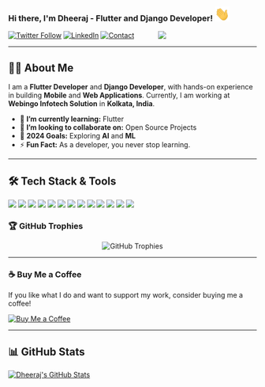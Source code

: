 ### Hi there, I'm Dheeraj - Flutter and Django Developer! <img src="https://raw.githubusercontent.com/ABSphreak/ABSphreak/master/gifs/Hi.gif" width="30px">

<img align="right" src="https://github.com/rajput2107/rajput2107/blob/master/Assets/Developer.gif" width="200"/>

[![Twitter Follow](https://img.shields.io/twitter/follow/dexzter22?color=1DA1F2&logo=twitter&style=for-the-badge)](https://twitter.com/dexzter22)
[![LinkedIn](https://img.shields.io/badge/LinkedIn-Connect-blue?style=for-the-badge&logo=linkedin)](https://linkedin.com/in/dheeraj-sharma-5b3a5116a)
[![Contact](https://img.shields.io/badge/Email-dexztercodes07@gmail.com-D14836?style=for-the-badge&logo=gmail&logoColor=white)](mailto:dexztercodes07@gmail.com)

---

## 👨‍💻 About Me

I am a **Flutter Developer** and **Django Developer**, with hands-on experience in building **Mobile** and **Web Applications**. Currently, I am working at **Webingo Infotech Solution** in **Kolkata, India**.

- 🌱 **I’m currently learning:** Flutter
- 👯 **I’m looking to collaborate on:** Open Source Projects
- 🥅 **2024 Goals:** Exploring **AI** and **ML**
- ⚡ **Fun Fact:** As a developer, you never stop learning.

---

## 🛠️ Tech Stack & Tools

<p align="left">
  <img src="https://img.shields.io/badge/Flutter-%2302569B.svg?style=for-the-badge&logo=Flutter&logoColor=white"/>
  <img src="https://img.shields.io/badge/Django-%23092E20.svg?style=for-the-badge&logo=Django&logoColor=white"/>
  <img src="https://img.shields.io/badge/Dart-%230175C2.svg?style=for-the-badge&logo=dart&logoColor=white"/>
  <img src="https://img.shields.io/badge/Python-%2314354C.svg?style=for-the-badge&logo=python&logoColor=white"/>
  <img src="https://img.shields.io/badge/Firebase-%23039BE5.svg?style=for-the-badge&logo=firebase"/>
  <img src="https://img.shields.io/badge/AWS-%23FF9900.svg?style=for-the-badge&logo=amazon-aws&logoColor=white"/>
  <img src="https://img.shields.io/badge/PostgreSQL-%23336791.svg?style=for-the-badge&logo=postgresql&logoColor=white"/>
  <img src="https://img.shields.io/badge/HTML5-%23E34F26.svg?style=for-the-badge&logo=html5&logoColor=white"/>
  <img src="https://img.shields.io/badge/CSS3-%231572B6.svg?style=for-the-badge&logo=css3&logoColor=white"/>
  <img src="https://img.shields.io/badge/JavaScript-%23F7DF1E.svg?style=for-the-badge&logo=javascript&logoColor=black"/>
  <img src="https://img.shields.io/badge/Git-%23F05032.svg?style=for-the-badge&logo=git&logoColor=white"/>
  <img src="https://img.shields.io/badge/GitHub-%23121011.svg?style=for-the-badge&logo=github&logoColor=white"/>
  <img src="https://img.shields.io/badge/docker-%23121011.svg?style=for-the-badge&logo=docker&logoColor=white"/>
</p>

### 🏆 GitHub Trophies

<p align="center">
  <img src="https://github-profile-trophy.vercel.app/?username=dexzter07&theme=radical&no-frame=true&margin-w=15" alt="GitHub Trophies" width="800px">
</p>

---

### ☕ Buy Me a Coffee

If you like what I do and want to support my work, consider buying me a coffee!

<a href="https://buymeacoffee.com/dexztercodes" target="_blank">
    <img src="https://img.shields.io/badge/Buy%20Me%20a%20Coffee-F7DF1E?style=flat&logo=buy-me-a-coffee&logoColor=black" alt="Buy Me a Coffee">
</a>

---

## 📊 GitHub Stats

<a href="https://github.com/dexzter07/dexzter07">
  <img alt="Dheeraj's GitHub Stats" src="https://github-readme-stats.vercel.app/api?username=dexzter07&show_icons=true&theme=react&hide_border=true&bg_color=1F222E&title_color=F85D7F&icon_color=F8D866" height="192px" />
</a>

<a href="https://github.com/dexzter07/dexzter07">
  <img alt="Dheeraj's Top Languages" src="https://github-readme-stats.vercel.app/api/top-langs/?username=dexzter07&langs​⬤
